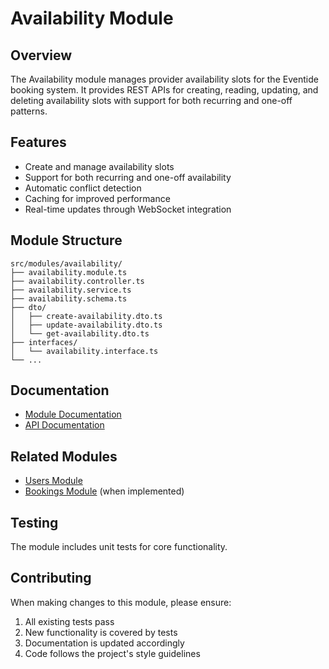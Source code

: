 # Availability Module

## Overview
The Availability module manages provider availability slots for the Eventide booking system. It provides REST APIs for creating, reading, updating, and deleting availability slots with support for both recurring and one-off patterns.

## Features
- Create and manage availability slots
- Support for both recurring and one-off availability
- Automatic conflict detection
- Caching for improved performance
- Real-time updates through WebSocket integration

## Module Structure
```
src/modules/availability/
├── availability.module.ts
├── availability.controller.ts
├── availability.service.ts
├── availability.schema.ts
├── dto/
│   ├── create-availability.dto.ts
│   ├── update-availability.dto.ts
│   └── get-availability.dto.ts
├── interfaces/
│   └── availability.interface.ts
└── ...
```

## Documentation
- [Module Documentation](./availability.md)
- [API Documentation](./API_DOCUMENTATION.md)

## Related Modules
- [Users Module](../users/README.md)
- [Bookings Module](../bookings/README.md) (when implemented)

## Testing
The module includes unit tests for core functionality.

## Contributing
When making changes to this module, please ensure:
1. All existing tests pass
2. New functionality is covered by tests
3. Documentation is updated accordingly
4. Code follows the project's style guidelines